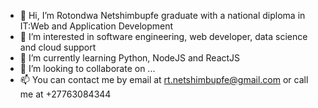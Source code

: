 - 👋 Hi, I’m Rotondwa Netshimbupfe graduate with a national diploma in IT:Web and Application Development
- 👀 I’m interested in software engineering, web developer, data science and cloud support
- 🌱 I’m currently learning Python, NodeJS and ReactJS
- 💞️ I’m looking to collaborate on ...
- 📫 You can contact me by email at rt.netshimbupfe@gmail.com or call me at +27763084344

<!---
TondyNetsh/TondyNetsh is a ✨ special ✨ repository because its `README.md` (this file) appears on your GitHub profile.
You can click the Preview link to take a look at your changes.
--->
